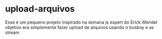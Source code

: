 # upload-arquivos
Esse é um pequeno projeto inspirado na  semana js expert do  Erick Wendel 
objetivo era simplemente fazer upload de arquivos usando o busboy e as stream
